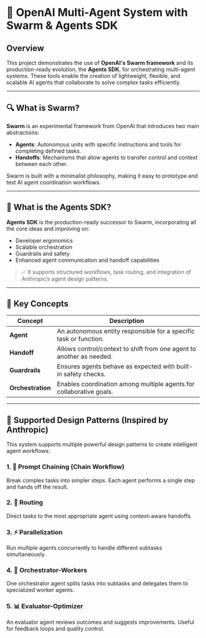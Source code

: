 # 🤖 OpenAI Multi-Agent System with Swarm & Agents SDK

## Overview

This project demonstrates the use of **OpenAI's Swarm framework** and its production-ready evolution, the **Agents SDK**, for orchestrating multi-agent systems. These tools enable the creation of lightweight, flexible, and scalable AI agents that collaborate to solve complex tasks efficiently.

---

## 🔍 What is Swarm?

**Swarm** is an experimental framework from OpenAI that introduces two main abstractions:

- **Agents**: Autonomous units with specific instructions and tools for completing defined tasks.
- **Handoffs**: Mechanisms that allow agents to transfer control and context between each other.

Swarm is built with a minimalist philosophy, making it easy to prototype and test AI agent coordination workflows.

---

## 🚀 What is the Agents SDK?

**Agents SDK** is the production-ready successor to Swarm, incorporating all the core ideas and improving on:

- Developer ergonomics
- Scalable orchestration
- Guardrails and safety
- Enhanced agent communication and handoff capabilities

> ✅ It supports structured workflows, task routing, and integration of Anthropic’s agent design patterns.

---

## 🧩 Key Concepts

| Concept   | Description                                                                 |
|-----------|-----------------------------------------------------------------------------|
| **Agent** | An autonomous entity responsible for a specific task or function.          |
| **Handoff** | Allows control/context to shift from one agent to another as needed.     |
| **Guardrails** | Ensures agents behave as expected with built-in safety checks.         |
| **Orchestration** | Enables coordination among multiple agents for collaborative goals. |

---

## 📐 Supported Design Patterns (Inspired by Anthropic)

This system supports multiple powerful design patterns to create intelligent agent workflows:

### 1. 🔗 Prompt Chaining (Chain Workflow)
Break complex tasks into simpler steps. Each agent performs a single step and hands off the result.

### 2. 🧭 Routing
Direct tasks to the most appropriate agent using context-aware handoffs.

### 3. ⚡ Parallelization
Run multiple agents concurrently to handle different subtasks simultaneously.

### 4. 🧠 Orchestrator-Workers
One orchestrator agent splits tasks into subtasks and delegates them to specialized worker agents.

### 5. 📊 Evaluator-Optimizer
An evaluator agent reviews outcomes and suggests improvements. Useful for feedback loops and quality control.

